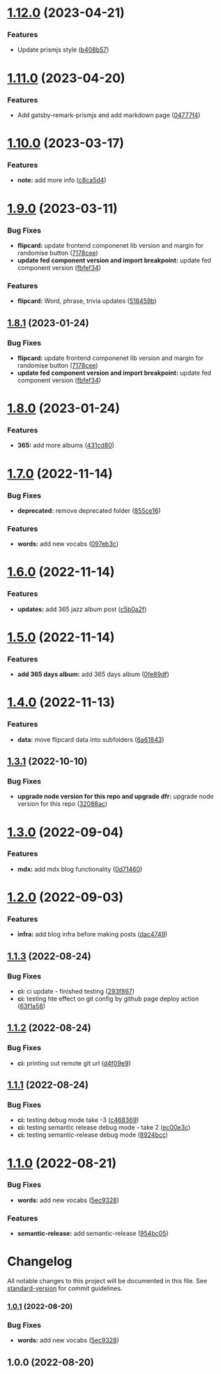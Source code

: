 # [1.12.0](https://github.com/mydatahack/mydatahack-blog-site-gatsby/compare/v1.11.0...v1.12.0) (2023-04-21)


### Features

* Update prismjs style ([b408b57](https://github.com/mydatahack/mydatahack-blog-site-gatsby/commit/b408b57e34c99f33b61dbe2882d582b1a921acaf))

# [1.11.0](https://github.com/mydatahack/mydatahack-blog-site-gatsby/compare/v1.10.0...v1.11.0) (2023-04-20)


### Features

* Add gatsby-remark-prismjs and add markdown page ([04777f4](https://github.com/mydatahack/mydatahack-blog-site-gatsby/commit/04777f4b5866caae9db530df276a807caa076ec3))

# [1.10.0](https://github.com/mydatahack/mydatahack-blog-site-gatsby/compare/v1.9.0...v1.10.0) (2023-03-17)


### Features

* **note:** add more info ([c8ca5d4](https://github.com/mydatahack/mydatahack-blog-site-gatsby/commit/c8ca5d4c9199fa4462ef2cb071051a3ca2d48efa))

# [1.9.0](https://github.com/mydatahack/mydatahack-blog-site-gatsby/compare/v1.8.0...v1.9.0) (2023-03-11)


### Bug Fixes

* **flipcard:** update frontend componenet lib version and margin for randomise button ([7178cee](https://github.com/mydatahack/mydatahack-blog-site-gatsby/commit/7178cee656e7d515b273a42ca90481a69983532a))
* **update fed component version and import breakpoint:** update fed component version ([fbfef34](https://github.com/mydatahack/mydatahack-blog-site-gatsby/commit/fbfef34126ef95a04fb3abca76d1fb31759b8f85))


### Features

* **flipcard:** Word, phrase, trivia updates ([518459b](https://github.com/mydatahack/mydatahack-blog-site-gatsby/commit/518459ba962928421a522ffb773465828f292888))

## [1.8.1](https://github.com/mydatahack/mydatahack-blog-site-gatsby/compare/v1.8.0...v1.8.1) (2023-01-24)


### Bug Fixes

* **flipcard:** update frontend componenet lib version and margin for randomise button ([7178cee](https://github.com/mydatahack/mydatahack-blog-site-gatsby/commit/7178cee656e7d515b273a42ca90481a69983532a))
* **update fed component version and import breakpoint:** update fed component version ([fbfef34](https://github.com/mydatahack/mydatahack-blog-site-gatsby/commit/fbfef34126ef95a04fb3abca76d1fb31759b8f85))

# [1.8.0](https://github.com/mydatahack/mydatahack-blog-site-gatsby/compare/v1.7.0...v1.8.0) (2023-01-24)


### Features

* **365:** add more albums ([431cd80](https://github.com/mydatahack/mydatahack-blog-site-gatsby/commit/431cd80f64feee16013cd7b0c513f0ac622a93ae))

# [1.7.0](https://github.com/mydatahack/mydatahack-blog-site-gatsby/compare/v1.6.0...v1.7.0) (2022-11-14)


### Bug Fixes

* **deprecated:** remove deprecated folder ([855ce16](https://github.com/mydatahack/mydatahack-blog-site-gatsby/commit/855ce16cd0969b834f3393718a89320e5c0faa2b))


### Features

* **words:** add new vocabs ([097eb3c](https://github.com/mydatahack/mydatahack-blog-site-gatsby/commit/097eb3c430d568ea52ed67c9b88c1e18de6db0b9))

# [1.6.0](https://github.com/mydatahack/mydatahack-blog-site-gatsby/compare/v1.5.0...v1.6.0) (2022-11-14)


### Features

* **updates:** add 365 jazz album post ([c5b0a2f](https://github.com/mydatahack/mydatahack-blog-site-gatsby/commit/c5b0a2f43c7c3db11606aaf05afaa10bc1fda918))

# [1.5.0](https://github.com/mydatahack/mydatahack-blog-site-gatsby/compare/v1.4.0...v1.5.0) (2022-11-14)


### Features

* **add 365 days album:** add 365 days album ([0fe89df](https://github.com/mydatahack/mydatahack-blog-site-gatsby/commit/0fe89df39925efd1a8b3463ed2849877f97acebf))

# [1.4.0](https://github.com/mydatahack/mydatahack-blog-site-gatsby/compare/v1.3.1...v1.4.0) (2022-11-13)


### Features

* **data:** move flipcard data into subfolders ([6a61843](https://github.com/mydatahack/mydatahack-blog-site-gatsby/commit/6a61843d94a84eb09c3fd97867a5359a5c4ad041))

## [1.3.1](https://github.com/mydatahack/mydatahack-blog-site-gatsby/compare/v1.3.0...v1.3.1) (2022-10-10)


### Bug Fixes

* **upgrade node version for this repo and upgrade dfr:** upgrade node version for this repo ([32088ac](https://github.com/mydatahack/mydatahack-blog-site-gatsby/commit/32088acc7355d596cb2f2e3594f50be999e4c44c))

# [1.3.0](https://github.com/mydatahack/mydatahack-blog-site-gatsby/compare/v1.2.0...v1.3.0) (2022-09-04)


### Features

* **mdx:** add mdx blog functionality ([0d71460](https://github.com/mydatahack/mydatahack-blog-site-gatsby/commit/0d714605fe84631a488a236915ec137461fa47a5))

# [1.2.0](https://github.com/mydatahack/mydatahack-blog-site-gatsby/compare/v1.1.3...v1.2.0) (2022-09-03)


### Features

* **infra:** add blog infra before making posts ([dac4749](https://github.com/mydatahack/mydatahack-blog-site-gatsby/commit/dac47499654978db2b7b72b95cfdd2729dd46401))

## [1.1.3](https://github.com/mydatahack/mydatahack-blog-site-gatsby/compare/v1.1.2...v1.1.3) (2022-08-24)


### Bug Fixes

* **ci:** ci update - finished testing ([293f867](https://github.com/mydatahack/mydatahack-blog-site-gatsby/commit/293f867948fdc1af03ae4ec4fe43efe4ced69fe3))
* **ci:** testing hte effect on git config by github page deploy action ([63f1a58](https://github.com/mydatahack/mydatahack-blog-site-gatsby/commit/63f1a58a728f84e2dc72a9dde49191c011568360))

## [1.1.2](https://github.com/mydatahack/mydatahack-blog-site-gatsby/compare/v1.1.1...v1.1.2) (2022-08-24)


### Bug Fixes

* **ci:** printing out remote git url ([d4f09e9](https://github.com/mydatahack/mydatahack-blog-site-gatsby/commit/d4f09e9eb1c9e45abbc8c613afeec96637a77069))

## [1.1.1](https://github.com/mydatahack/mydatahack-blog-site-gatsby/compare/v1.1.0...v1.1.1) (2022-08-24)


### Bug Fixes

* **ci:** testing debug mode take -3 ([c468369](https://github.com/mydatahack/mydatahack-blog-site-gatsby/commit/c468369f76e93f3cea560d04bbf8218509eab019))
* **ci:** testing semantic release debug mode - take 2 ([ec00e3c](https://github.com/mydatahack/mydatahack-blog-site-gatsby/commit/ec00e3c727fc9e890a7687aee74213199b603bb7))
* **ci:** testing semantic-release debug mode ([8924bcc](https://github.com/mydatahack/mydatahack-blog-site-gatsby/commit/8924bccd93ffdd4c8cc66beecf6ce5b8a3c603c2))

# [1.1.0](https://github.com/mydatahack/mydatahack-blog-site-gatsby/compare/v1.0.0...v1.1.0) (2022-08-21)


### Bug Fixes

* **words:** add new vocabs ([5ec9328](https://github.com/mydatahack/mydatahack-blog-site-gatsby/commit/5ec932884b6d00079548da705edfafb5ef9e07f4))


### Features

* **semantic-release:** add semantic-release ([954bc05](https://github.com/mydatahack/mydatahack-blog-site-gatsby/commit/954bc0589cd5e6ecf781e820bac7e0b0cdf725a5))

# Changelog

All notable changes to this project will be documented in this file. See [standard-version](https://github.com/conventional-changelog/standard-version) for commit guidelines.

### [1.0.1](https://github.com/mydatahack/mydatahack-blog-site-gatsby/compare/v1.0.0...v1.0.1) (2022-08-20)

### Bug Fixes

- **words:** add new vocabs ([5ec9328](https://github.com/mydatahack/mydatahack-blog-site-gatsby/commit/5ec932884b6d00079548da705edfafb5ef9e07f4))

## 1.0.0 (2022-08-20)
